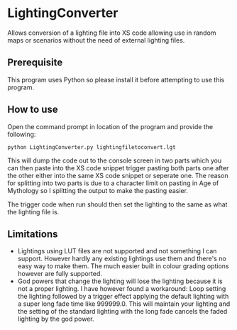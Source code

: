 # LightingConverter
Allows conversion of a lighting file into XS code allowing use in random maps or scenarios without the need of external lighting files.

## Prerequisite
This program uses Python so please install it before attempting to use this program.

## How to use
Open the command prompt in location of the program and provide the following:
```
python LightingConverter.py lightingfiletoconvert.lgt
```
This will dump the code out to the console screen in two parts which you can then paste into the XS code snippet trigger pasting both parts one after the other either into the same XS code snippet or seperate one. The reason for splitting into two parts is due to a character limit on pasting in Age of Mythology so I splitting the output to make the pasting easier.

The trigger code when run should then set the lighting to the same as what the lighting file is.

## Limitations
* Lightings using LUT files are not supported and not something I can support. However hardly any existing lightings use them and there's no easy way to make them. The much easier built in colour grading options however are fully supported.
* God powers that change the lighting will lose the lighting because it is not a proper lighting. I have however found a workaround: Loop setting the lighting followed by a trigger effect applying the default lighting with a super long fade time like 999999.0. This will maintain your lighting and the setting of the standard lighting with the long fade cancels the faded lighting by the god power.
